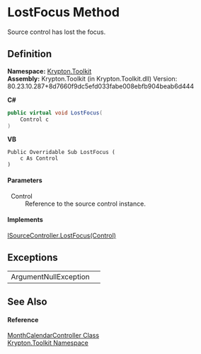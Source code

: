 # LostFocus Method


Source control has lost the focus.



## Definition
**Namespace:** <a href="79d2eac2-21f4-54ff-7552-b20c33c30600.md">Krypton.Toolkit</a>  
**Assembly:** Krypton.Toolkit (in Krypton.Toolkit.dll) Version: 80.23.10.287+8d7660f9dc5efd033fabe008ebfb904beab6d444

**C#**
``` C#
public virtual void LostFocus(
	Control c
)
```
**VB**
``` VB
Public Overridable Sub LostFocus ( 
	c As Control
)
```



#### Parameters
<dl><dt>  Control</dt><dd>Reference to the source control instance.</dd></dl>

#### Implements
<a href="d6e50a01-8d40-2874-d95c-0577dfc9f16a.md">ISourceController.LostFocus(Control)</a>  


## Exceptions
<table>
<tr>
<td>ArgumentNullException</td>
<td /></tr>
</table>

## See Also


#### Reference
<a href="a7f8d630-8e5a-d3bf-b4de-4c89f8b5058b.md">MonthCalendarController Class</a>  
<a href="79d2eac2-21f4-54ff-7552-b20c33c30600.md">Krypton.Toolkit Namespace</a>  
